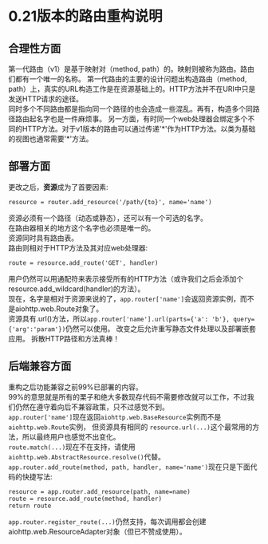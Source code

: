 # 0.21版本的路由重构说明

## 合理性方面
第一代路由（v1）是基于映射对（method, path）的。映射则被称为路由。路由们都有一个唯一的名称。
第一代路由的主要的设计问题出构造路由（method, path）上，真实的URL构造工作是在资源基础上的。HTTP方法并不在URI中只是发送HTTP请求的途径。    
同时多个不同路由都是指向同一个路径的也会造成一些混乱。再有，构造多个同路径路由起名字也是一件麻烦事。
另一方面，有时同一个web处理器会绑定多个不同的HTTP方法。对于v1版本的路由可以通过传递'\*'作为HTTP方法。以类为基础的视图也通常需要'\*'方法。

## 部署方面
更改之后，**资源**成为了首要因素:
```
resource = router.add_resource('/path/{to}', name='name')
```
资源必须有一个路径（动态或静态），还可以有一个可选的名字。    
在路由器相关的地方这个名字也必须是唯一的。     
资源同时具有路由表。    
路由则相对于HTTP方法及其对应web处理器:
```
route = resource.add_route('GET', handler)
```
用户仍然可以用通配符来表示接受所有的HTTP方法（或许我们之后会添加个resource.add_wildcard(handler)的方法）。    
现在，名字是相对于资源来说的了，`app.router['name']`会返回资源实例，而不是aiohttp.web.Route对象了。   
资源具有.url()方法，所以`app.router['name'].url(parts={'a': 'b'}, query={'arg':'param'})`仍然可以使用。
改变之后允许重写静态文件处理以及部署嵌套应用。
拆散HTTP路径和方法真棒！


## 后端兼容方面
重构之后功能兼容之前99%已部署的内容。    
99%的意思就是所有的栗子和绝大多数现存代码不需要修改就可以工作，不过我们仍然在遵守着向后不兼容政策，只不过感觉不到。    
`app.router['name']`现在返回`aiohttp.web.BaseResource`实例而不是`aiohttp.web.Route`实例， 但资源具有相同的 `resource.url(...)`这个最常用的方法，所以最终用户也感觉不出变化。   
`route.match(...)`现在不在支持，请使用`aiohttp.web.AbstractResource.resolve()`代替。
`app.router.add_route(method, path, handler, name='name')`现在只是下面代码的快捷写法:
```
resource = app.router.add_resource(path, name=name)
route = resource.add_route(method, handler)
return route
```
`app.router.register_route(...)`仍然支持，每次调用都会创建aiohttp.web.ResourceAdapter对象（但已不赞成使用）。




